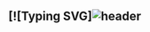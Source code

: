 ## [![Typing SVG]![header](https://capsule-render.vercel.app/api?type=Venom&color=gradient&height=300&section=header&text=Good%20to%20see%20you%20%F0%9F%A4%97)
<!--
**cone-001/cone-001** is a ✨ _special_ ✨ repository because its `README.md` (this file) appears on your GitHub profile.

Here are some ideas to get you started:

- 🔭 I’m currently working on ...
- 🌱 I’m currently learning ...
- 👯 I’m looking to collaborate on ...
- 🤔 I’m looking for help with ...
- 💬 Ask me about ...
- 📫 How to reach me: ...
- 😄 Pronouns: ...
- ⚡ Fun fact: ...
-->
